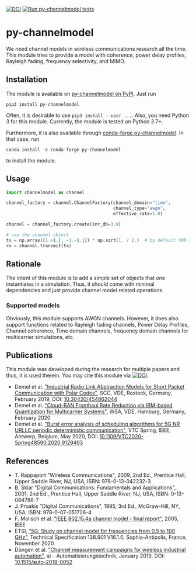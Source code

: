[![DOI](https://zenodo.org/badge/DOI/10.5281/zenodo.7382873.svg)](https://doi.org/10.5281/zenodo.7382873) [![Run py-channelmodel tests](https://github.com/jdemel/py-channelmodel/actions/workflows/run_tests.yml/badge.svg)](https://github.com/jdemel/py-channelmodel/actions/workflows/run_tests.yml)


# py-channelmodel

We need channel models in wireless communications research all the time. This module tries to provide a model with coherence, power delay profiles, Rayleigh fading, frequency selectivity, and MIMO.

## Installation

The module is available on [py-channelmodel on PyPI](https://pypi.org/project/py-channelmodel/). Just run

```
pip3 install py-channelmodel
```
Often, it is desirable to use `pip3 install --user ...`. Also, you need Python 3 for this module. Currently, the module is tested on Python 3.7+.

Furthermore, it is also available through [conda-forge py-channelmodel](https://anaconda.org/conda-forge/py-channelmodel). In that case, run

```
conda install -c conda-forge py-channelmodel
```
to install the module.


## Usage

```python
import channelmodel as channel

channel_factory = channel.ChannelFactory(channel_domain="time",
                                         channel_type="awgn",
                                         effective_rate=1.0)

channel = channel_factory.create(snr_db=3.0)

# use the channel object
tx = np.array([1.+1.j, -1.-1.j]) * np.sqrt(1. / 2.)  # by default SNR is defined with TX energy normalized to 1.!
rx = channel.transmit(tx)
```

## Rationale
The intent of this module is to add a simple set of objects that one instantiates in a simulation. Thus, it should come with minimal dependencies and just provide channel model related operations.

### Supported models

Obviously, this module supports AWGN channels. However, it does also support functions related to Rayleigh fading channels, Power Delay Profiles, Channel coherence, Time domain channels, frequency domain channels for multicarrier simulations, etc.


## Publications
This module was developed during the research for multiple papers and thus, it is used therein.
You may cite this module via [![DOI](https://zenodo.org/badge/DOI/10.5281/zenodo.7382873.svg)](https://doi.org/10.5281/zenodo.7382873).

* Demel et al. ["Industrial Radio Link Abstraction Models for Short Packet Communication with Polar Codes"](https://www.vde-verlag.de/proceedings-de/454862044.html), SCC, VDE, Rostock, Germany, February 2019, DOI: [10.30420/454862044](https://doi.org/10.30420/454862044)
* Demel et al. ["Cloud-RAN Fronthaul Rate Reduction via IBM-based Quantization for Multicarrier Systems"](https://ieeexplore.ieee.org/document/9097115), WSA, VDE, Hamburg, Germany, February 2020
* Demel et al. ["Burst error analysis of scheduling algorithms for 5G NR URLLC periodic deterministic communication"](https://ieeexplore.ieee.org/document/9129493), VTC Spring, IEEE, Antwerp, Belgium, May 2020, DOI: [10.1109/VTC2020-Spring48590.2020.9129493](https://doi.org/10.1109/VTC2020-Spring48590.2020.9129493)


## References

* T. Rappaport "Wireless Communications", 2009, 2nd Ed., Prentice Hall, Upper Saddle River, NJ, USA, ISBN: 978-0-13-042232-3
* B. Sklar "Digital Communications: Fundamentals and Applications", 2001, 2nd Ed., Prentice Hall, Upper Saddle River, NJ, USA, ISBN: 0-13-084788-7
* J. Proakis "Digital Communications", 1995, 3rd Ed., McGraw-Hill, NY, USA, ISBN: 978-0-07-051726-4
* F. Molisch et al. ["IEEE 802.15.4a channel model - final report"](https://www.ieee802.org/15/pub/04/15-04-0662-02-004a-channel-model-final-report-r1.pdf), 2005, IEEE
* ETSI, ["5G: Study on channel model for frequencies from 0.5 to 100 GHz"](https://www.etsi.org/deliver/etsi_tr/138900_138999/138901/16.01.00_60/tr_138901v160100p.pdf), Technical Specification 138.901 V16.1.0, Sophia-Antipolis, France, November 2020
* Düngen et al. ["Channel measurement campaigns for wireless industrial automation"](), at - Automatisierungstechnik, January 2019, DOI: [10.1515/auto-2018-0052](https://doi.org/10.1515/auto-2018-0052)
